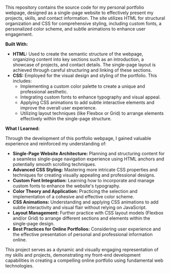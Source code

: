 This repository contains the source code for my personal portfolio webpage, designed as a single-page website to effectively present my projects, skills, and contact information. The site utilizes HTML for structural organization and CSS for comprehensive styling, including custom fonts, a personalized color scheme, and subtle animations to enhance user engagement.

**Built With:**

* **HTML:** Used to create the semantic structure of the webpage, organizing content into key sections such as an introduction, a showcase of projects, and contact details. The single-page layout is achieved through careful structuring and linking of these sections.
* **CSS:** Employed for the visual design and styling of the portfolio. This includes:
    * Implementing a custom color palette to create a unique and professional aesthetic.
    * Integrating custom fonts to enhance typography and visual appeal.
    * Applying CSS animations to add subtle interactive elements and improve the overall user experience.
    * Utilizing layout techniques (like Flexbox or Grid) to arrange elements effectively within the single-page structure.

**What I Learned:**

Through the development of this portfolio webpage, I gained valuable experience and reinforced my understanding of:

* **Single-Page Website Architecture:** Planning and structuring content for a seamless single-page navigation experience using HTML anchors and potentially smooth scrolling techniques.
* **Advanced CSS Styling:** Mastering more intricate CSS properties and techniques for creating visually appealing and professional designs.
* **Custom Font Integration:** Learning how to incorporate and manage custom fonts to enhance the website's typography.
* **Color Theory and Application:** Practicing the selection and implementation of a cohesive and effective color scheme.
* **CSS Animations:** Understanding and applying CSS animations to add subtle interactivity and visual flair without relying on JavaScript.
* **Layout Management:** Further practice with CSS layout models (Flexbox and/or Grid) to arrange different sections and elements within the single-page design.
* **Best Practices for Online Portfolios:** Considering user experience and the effective presentation of personal and professional information online.

This project serves as a dynamic and visually engaging representation of my skills and projects, demonstrating my front-end development capabilities in creating a compelling online portfolio using fundamental web technologies.
